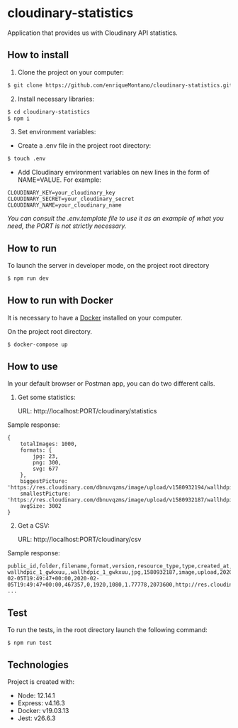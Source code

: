 # cloudinary-statistics

Application that provides us with Cloudinary API statistics.

## How to install

1. Clone the project on your computer:

```bash
$ git clone https://github.com/enriqueMontano/cloudinary-statistics.git
```

2. Install necessary libraries:

```bash
$ cd cloudinary-statistics
$ npm i
```

3. Set environment variables:

- Create a .env file in the project root directory:

```bash
$ touch .env
```

- Add Cloudinary environment variables on new lines in the form of NAME=VALUE. For example:

```
CLOUDINARY_KEY=your_cloudinary_key
CLOUDINARY_SECRET=your_cloudinary_secret
CLOUDINARY_NAME=your_cloudinary_name
```

_You can consult the .env.template file to use it as an example of what you need, the PORT is not strictly necessary._

## How to run

To launch the server in developer mode, on the project root directory

```bash
$ npm run dev
```

## How to run with Docker

It is necessary to have a [Docker](https://docs.docker.com/get-docker/) installed on your computer.

On the project root directory.

```bash
$ docker-compose up
```

## How to use

In your default browser or Postman app, you can do two different calls.

1. Get some statistics:

   URL: http://localhost:PORT/cloudinary/statistics

Sample response:

```
{
    totalImages: 1000,
    formats: {
        jpg: 23,
        png: 300,
        svg: 677
    },
    biggestPicture: 'https://res.cloudinary.com/dbnuvqzms/image/upload/v1580932194/wallhdpic_20_fsou0u.jpg',
    smallestPicture: 'https://res.cloudinary.com/dbnuvqzms/image/upload/v1580932187/wallhdpic_1_gwkxuu.jpg',
    avgSize: 3002
}

```

2. Get a CSV:

   URL: http://localhost:PORT/cloudinary/csv

Sample response:

```
public_id,folder,filename,format,version,resource_type,type,created_at,uploaded_at,bytes,backup_bytes,width,height,aspect_ratio,pixels,url,secure_url,status,access_mode,access_control,etag,created_by/0,uploaded_by/0
wallhdpic_1_gwkxuu,,wallhdpic_1_gwkxuu,jpg,1580932187,image,upload,2020-02-05T19:49:47+00:00,2020-02-05T19:49:47+00:00,467357,0,1920,1080,1.77778,2073600,http://res.cloudinary.com/dbnuvqzms/image/upload/v1580932187/wallhdpic_1_gwkxuu.jpg,https://res.cloudinary.com/dbnuvqzms/image/upload/v1580932187/wallhdpic_1_gwkxuu.jpg,active,public,,cfd15df0cbe6bfebe8bfd6abd596e75e,,
...
```

## Test

To run the tests, in the root directory launch the following command:

```
$ npm run test
```

## Technologies

Project is created with:

- Node: 12.14.1
- Express: v4.16.3
- Docker: v19.03.13
- Jest: v26.6.3
